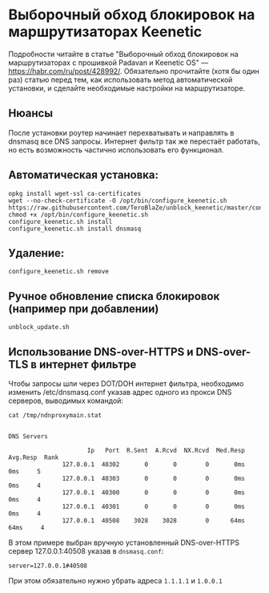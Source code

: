 # Выборочный обход блокировок на маршрутизаторах Keenetic
Подробности читайте в статье "Выборочный обход блокировок на маршрутизаторах с прошивкой Padavan и Keenetic OS" — https://habr.com/ru/post/428992/. Обязательно прочитайте (хотя бы один раз) статью перед тем, как использовать метод автоматической установки, и сделайте необходимые настройки на маршрутизаторе.

## Нюансы
После установки роутер начинает перехватывать и направлять в dnsmasq все DNS запросы.
Интернет фильтр так же перестаёт работать, но есть возможность частично использовать его функционал.

## Автоматическая установка:
```shell script
opkg install wget-ssl ca-certificates
wget --no-check-certificate -O /opt/bin/configure_keenetic.sh https://raw.githubusercontent.com/TeroBlaZe/unblock_keenetic/master/configure_keenetic.sh
chmod +x /opt/bin/configure_keenetic.sh
configure_keenetic.sh install
configure_keenetic.sh install dnsmasq
```

## Удаление:
```shell script
configure_keenetic.sh remove
```

## Ручное обновление списка блокировок (например при добавлении)
```shell script
unblock_update.sh
```

## Использование DNS-over-HTTPS и DNS-over-TLS в интернет фильтре

Чтобы запросы шли через DOT/DOH интернет фильтра, необходимо изменить /etc/dnsmasq.conf указав адрес одного из прокси DNS серверов, выводимых командой:
```shell script
cat /tmp/ndnproxymain.stat
```
```shell script

DNS Servers

                      Ip   Port  R.Sent  A.Rcvd  NX.Rcvd  Med.Resp  Avg.Resp  Rank
               127.0.0.1  40302       0       0        0       0ms       0ms     5
               127.0.0.1  40303       0       0        0       0ms       0ms     4
               127.0.0.1  40300       0       0        0       0ms       0ms     4
               127.0.0.1  40301       0       0        0       0ms       0ms     4
               127.0.0.1  40508    3028    3028        0      64ms      64ms     4
```
В этом примере выбран вручную установленный DNS-over-HTTPS сервер 127.0.0.1:40508 указав в `dnsmasq.conf`:
```shell script
server=127.0.0.1#40508
```
При этом обязательно нужно убрать адреса `1.1.1.1` и `1.0.0.1`
